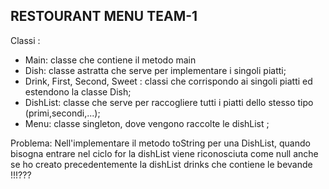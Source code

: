 ## RESTOURANT MENU TEAM-1

Classi : 
* Main: classe che contiene il metodo main
* Dish: classe astratta che serve per implementare i singoli piatti; 
* Drink, First, Second, Sweet : classi che corrispondo ai singoli piatti ed estendono la classe Dish;
* DishList: classe che serve per raccogliere tutti i piatti dello stesso tipo (primi,secondi,...);
* Menu: classe singleton, dove vengono raccolte le dishList ; 

Problema: Nell'implementare il metodo toString per una DishList, quando bisogna entrare nel ciclo for la dishList 
viene riconosciuta come null anche se ho creato precedentemente la dishList drinks che contiene le bevande !!!???

   
